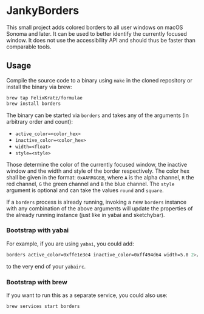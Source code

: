# JankyBorders
This small project adds colored borders to all user windows on macOS Sonoma and
later. It can be used to better identify the currently focused window. It does
not use the accessibility API and should thus be faster than comparable tools.

## Usage
Compile the source code to a binary using `make` in the cloned repository or
install the binary via brew:
```bash
brew tap FelixKratz/formulae
brew install borders
```

The binary can be started via `borders` and takes
any of the arguments (in arbitrary order and count):

* `active_color=<color_hex>`
* `inactive_color=<color_hex>`
* `width=<float>`
* `style=<style>`

Those determine the color of the currently focused window, the inactive window
and the width and style of the border respectively. The color hex shall be
given in the format: `0xAARRGGBB`, where `A` is the alpha channel, `R` the red
channel, `G` the green channel and `B` the blue channel. The `style` argument
is optional and can take the values `round` and `square`.

If a `borders` process is already running, invoking a new `borders` instance
with any combination of the above arguments will update the properties of the
already running instance (just like in yabai and sketchybar).

### Bootstrap with yabai
For example, if you are using `yabai`, you could add:
```bash
borders active_color=0xffe1e3e4 inactive_color=0xff494d64 width=5.0 2>/dev/null 1>&2 &
```
to the very end of your `yabairc`.

### Bootstrap with brew
If you want to run this as a separate service, you could also use:
```bash
brew services start borders
```
